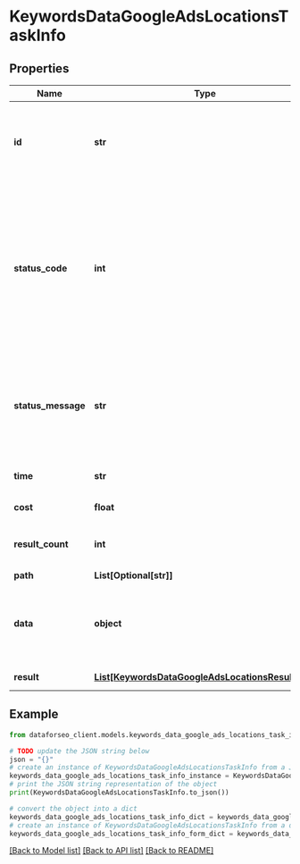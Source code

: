 # KeywordsDataGoogleAdsLocationsTaskInfo


## Properties

Name | Type | Description | Notes
------------ | ------------- | ------------- | -------------
**id** | **str** | task identifier unique task identifier in our system in the UUID format | [optional] 
**status_code** | **int** | status code of the task generated by DataForSEO, can be within the following range: 10000-60000 you can find the full list of the response codes here | [optional] 
**status_message** | **str** | informational message of the task you can find the full list of general informational messages here | [optional] 
**time** | **str** | execution time, seconds | [optional] 
**cost** | **float** | total tasks cost, USD | [optional] 
**result_count** | **int** | number of elements in the result array | [optional] 
**path** | **List[Optional[str]]** | URL path | [optional] 
**data** | **object** | contains the same parameters that you specified in the POST request | [optional] 
**result** | [**List[KeywordsDataGoogleAdsLocationsResultInfo]**](KeywordsDataGoogleAdsLocationsResultInfo.md) | array of results | [optional] 

## Example

```python
from dataforseo_client.models.keywords_data_google_ads_locations_task_info import KeywordsDataGoogleAdsLocationsTaskInfo

# TODO update the JSON string below
json = "{}"
# create an instance of KeywordsDataGoogleAdsLocationsTaskInfo from a JSON string
keywords_data_google_ads_locations_task_info_instance = KeywordsDataGoogleAdsLocationsTaskInfo.from_json(json)
# print the JSON string representation of the object
print(KeywordsDataGoogleAdsLocationsTaskInfo.to_json())

# convert the object into a dict
keywords_data_google_ads_locations_task_info_dict = keywords_data_google_ads_locations_task_info_instance.to_dict()
# create an instance of KeywordsDataGoogleAdsLocationsTaskInfo from a dict
keywords_data_google_ads_locations_task_info_form_dict = keywords_data_google_ads_locations_task_info.from_dict(keywords_data_google_ads_locations_task_info_dict)
```
[[Back to Model list]](../README.md#documentation-for-models) [[Back to API list]](../README.md#documentation-for-api-endpoints) [[Back to README]](../README.md)


